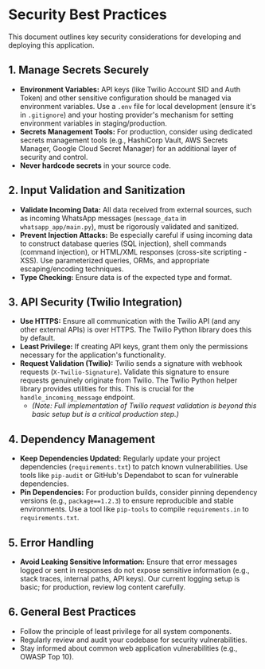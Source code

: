 # Security Best Practices

This document outlines key security considerations for developing and deploying this application.

## 1. Manage Secrets Securely
*   **Environment Variables:** API keys (like Twilio Account SID and Auth Token) and other sensitive configuration should be managed via environment variables. Use a `.env` file for local development (ensure it's in `.gitignore`) and your hosting provider's mechanism for setting environment variables in staging/production.
*   **Secrets Management Tools:** For production, consider using dedicated secrets management tools (e.g., HashiCorp Vault, AWS Secrets Manager, Google Cloud Secret Manager) for an additional layer of security and control.
*   **Never hardcode secrets** in your source code.

## 2. Input Validation and Sanitization
*   **Validate Incoming Data:** All data received from external sources, such as incoming WhatsApp messages (`message_data` in `whatsapp_app/main.py`), must be rigorously validated and sanitized.
*   **Prevent Injection Attacks:** Be especially careful if using incoming data to construct database queries (SQL injection), shell commands (command injection), or HTML/XML responses (cross-site scripting - XSS). Use parameterized queries, ORMs, and appropriate escaping/encoding techniques.
*   **Type Checking:** Ensure data is of the expected type and format.

## 3. API Security (Twilio Integration)
*   **Use HTTPS:** Ensure all communication with the Twilio API (and any other external APIs) is over HTTPS. The Twilio Python library does this by default.
*   **Least Privilege:** If creating API keys, grant them only the permissions necessary for the application's functionality.
*   **Request Validation (Twilio):** Twilio sends a signature with webhook requests (`X-Twilio-Signature`). Validate this signature to ensure requests genuinely originate from Twilio. The Twilio Python helper library provides utilities for this. This is crucial for the `handle_incoming_message` endpoint.
    *   *(Note: Full implementation of Twilio request validation is beyond this basic setup but is a critical production step.)*

## 4. Dependency Management
*   **Keep Dependencies Updated:** Regularly update your project dependencies (`requirements.txt`) to patch known vulnerabilities. Use tools like `pip-audit` or GitHub's Dependabot to scan for vulnerable dependencies.
*   **Pin Dependencies:** For production builds, consider pinning dependency versions (e.g., `package==1.2.3`) to ensure reproducible and stable environments. Use a tool like `pip-tools` to compile `requirements.in` to `requirements.txt`.

## 5. Error Handling
*   **Avoid Leaking Sensitive Information:** Ensure that error messages logged or sent in responses do not expose sensitive information (e.g., stack traces, internal paths, API keys). Our current logging setup is basic; for production, review log content carefully.

## 6. General Best Practices
*   Follow the principle of least privilege for all system components.
*   Regularly review and audit your codebase for security vulnerabilities.
*   Stay informed about common web application vulnerabilities (e.g., OWASP Top 10).
